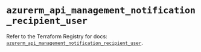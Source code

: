 # `azurerm_api_management_notification_recipient_user`

Refer to the Terraform Registry for docs: [`azurerm_api_management_notification_recipient_user`](https://registry.terraform.io/providers/hashicorp/azurerm/3.91.0/docs/resources/api_management_notification_recipient_user).
